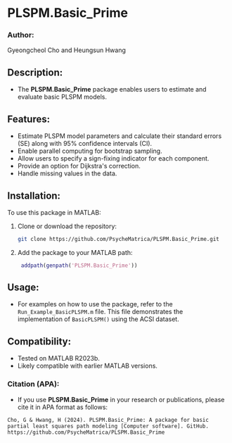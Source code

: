 # PLSPM.Basic_Prime

### Author:
Gyeongcheol Cho and Heungsun Hwang

## Description:
- The **PLSPM.Basic_Prime** package enables users to estimate and evaluate basic PLSPM models.

## Features:
- Estimate PLSPM model parameters and calculate their standard errors (SE) along with 95% confidence intervals (CI).
- Enable parallel computing for bootstrap sampling.
- Allow users to specify a sign-fixing indicator for each component.
- Provide an option for Dijkstra's correction.
- Handle missing values in the data.

## Installation:
To use this package in MATLAB:
1. Clone or download the repository:
   ```bash
   git clone https://github.com/PsycheMatrica/PLSPM.Basic_Prime.git
   ```
2. Add the package to your MATLAB path:
   ```matlab
    addpath(genpath('PLSPM.Basic_Prime'))
   ```

## Usage:
- For examples on how to use the package, refer to the `Run_Example_BasicPLSPM.m` file. This file demonstrates the implementation of `BasicPLSPM()` using the ACSI dataset.

## Compatibility:
- Tested on MATLAB R2023b.
- Likely compatible with earlier MATLAB versions.

### Citation (APA):
- If you use **PLSPM.Basic_Prime** in your research or publications, please cite it in APA format as follows:

```plaintext
Cho, G & Hwang, H (2024). PLSPM.Basic_Prime: A package for basic partial least squares path modeling [Computer software]. GitHub. https://github.com/PsycheMatrica/PLSPM.Basic_Prime
```
